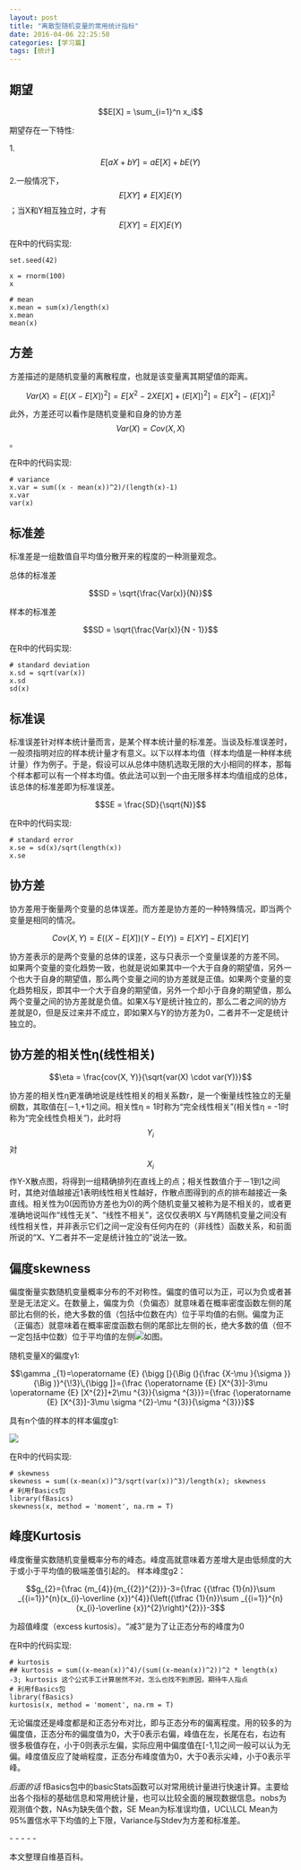```yaml
---
layout: post
title: "离散型随机变量的常用统计指标"
date: 2016-04-06 22:25:50
categories: [学习篇]
tags: [统计]
---
```

## 期望

$$E[X] = \sum_{i=1}^n x_i$$

期望存在一下特性:

1.$$E[aX + bY] = aE[X] + bE(Y)$$

2.一般情况下，$$E[X Y] \neq E[X]E(Y)$$；当X和Y相互独立时，才有$$E[X Y] = E[X]E(Y)$$

在R中的代码实现:
```
set.seed(42)

x = rnorm(100)
x

# mean
x.mean = sum(x)/length(x)
x.mean
mean(x)
```

## 方差
方差描述的是随机变量的离散程度，也就是该变量离其期望值的距离。

$$Var(X) = E[(X -E[X])^2] = E[X^{2} - 2X E[X] + (E[X])^{2}] = E[X^{2}] - (E[X])^{2}$$

此外，方差还可以看作是随机变量和自身的协方差$$Var(X) = Cov(X, X)$$。

在R中的代码实现:
```
# variance
x.var = sum((x - mean(x))^2)/(length(x)-1)
x.var
var(x)
```

## 标准差
标准差是一组数值自平均值分散开来的程度的一种测量观念。

总体的标准差

$$SD = \sqrt{\frac{Var(x)}{N}}$$

样本的标准差

$$SD = \sqrt{\frac{Var(x)}{N - 1}}$$

在R中的代码实现:
```
# standard deviation
x.sd = sqrt(var(x))
x.sd
sd(x)
```

## 标准误
标准误差针对样本统计量而言，是某个样本统计量的标准差。当谈及标准误差时，一般须指明对应的样本统计量才有意义。以下以样本均值（样本均值是一种样本统计量）作为例子。于是，假设可以从总体中随机选取无限的大小相同的样本，那每个样本都可以有一个样本均值。依此法可以到一个由无限多样本均值组成的总体，该总体的标准差即为标准误差。

$$SE = \frac{SD}{\sqrt{N}}$$

在R中的代码实现:
```
# standard error
x.se = sd(x)/sqrt(length(x))
x.se
```

## 协方差
协方差用于衡量两个变量的总体误差。而方差是协方差的一种特殊情况，即当两个变量是相同的情况。

$$Cov(X, Y) = E((X - E[X])(Y - E(Y)) = E[XY] - E[X] E[Y]$$

协方差表示的是两个变量的总体的误差，这与只表示一个变量误差的方差不同。 如果两个变量的变化趋势一致，也就是说如果其中一个大于自身的期望值，另外一个也大于自身的期望值，那么两个变量之间的协方差就是正值。如果两个变量的变化趋势相反，即其中一个大于自身的期望值，另外一个却小于自身的期望值，那么两个变量之间的协方差就是负值。如果X与Y是统计独立的，那么二者之间的协方差就是0，但是反过来并不成立，即如果X与Y的协方差为0，二者并不一定是统计独立的。

## 协方差的相关性η(线性相关)

 $$\eta =  \frac{cov(X, Y)}{\sqrt{var(X) \cdot var(Y)}}$$

协方差的相关性η更准确地说是线性相关的相关系数r，是一个衡量线性独立的无量纲数，其取值在[－1,+1]之间。相关性η = 1时称为“完全线性相关”(相关性η = -1时称为“完全线性负相关”)，此时将$$Y_{i}$$对$$X_{i}$$作Y-X散点图，将得到一组精确排列在直线上的点；相关性数值介于－1到1之间时，其绝对值越接近1表明线性相关性越好，作散点图得到的点的排布越接近一条直线。相关性为0(因而协方差也为0)的两个随机变量又被称为是不相关的，或者更准确地说叫作“线性无关”、“线性不相关”，这仅仅表明X 与Y两随机变量之间没有线性相关性，并非表示它们之间一定没有任何内在的（非线性）函数关系，和前面所说的“X、Y二者并不一定是统计独立的”说法一致。

## 偏度skewness
偏度衡量实数随机变量概率分布的不对称性。偏度的值可以为正，可以为负或者甚至是无法定义。在数量上，偏度为负（负偏态）就意味着在概率密度函数左侧的尾部比右侧的长，绝大多数的值（包括中位数在内）位于平均值的右侧。偏度为正（正偏态）就意味着在概率密度函数右侧的尾部比左侧的长，绝大多数的值（但不一定包括中位数）位于平均值的左侧![如图](http://xukuang.github.io/blog/images/skewness.png)。

随机变量X的偏度γ1:

$$\gamma _{1}=\operatorname {E} {\bigg [}{\Big (}{\frac {X-\mu }{\sigma }}{\Big )}^{\!3}\,{\bigg ]}={\frac {\operatorname {E} [X^{3}]-3\mu \operatorname {E} [X^{2}]+2\mu ^{3}}{\sigma ^{3}}}={\frac {\operatorname {E} [X^{3}]-3\mu \sigma ^{2}-\mu ^{3}}{\sigma ^{3}}}$$

具有n个值的样本的样本偏度g1:

![](http://xukuang.github.io/blog/images/g1.png)

在R中的代码实现:
```
# skewness
skewness = sum((x-mean(x))^3/sqrt(var(x))^3)/length(x); skewness
# 利用fBasics包
library(fBasics)
skewness(x, method = 'moment', na.rm = T)
```

## 峰度Kurtosis

峰度衡量实数随机变量概率分布的峰态。峰度高就意味着方差增大是由低频度的大于或小于平均值的极端差值引起的。
样本峰度g2：

$$g_{2}={\frac  {m_{4}}{m_{{2}}^{2}}}-3={\frac  {{\tfrac  {1}{n}}\sum _{{i=1}}^{n}(x_{i}-\overline {x})^{4}}{\left({\tfrac  {1}{n}}\sum _{{i=1}}^{n}(x_{i}-\overline {x})^{2}\right)^{2}}}-3$$

为超值峰度（excess kurtosis）。“减3”是为了让正态分布的峰度为0


在R中的代码实现:
```
# kurtosis
## kurtosis = sum((x-mean(x))^4)/(sum((x-mean(x))^2))^2 * length(x) -3; kurtosis 这个公式手工计算居然不对，怎么也找不到原因，期待牛人指点
# 利用fBasics包
library(fBasics)
kurtosis(x, method = 'moment', na.rm = T)
```

无论偏度还是峰度都是和正态分布对比，即与正态分布的偏离程度。用的较多的为偏度值，正态分布的偏度值为0，大于0表示右偏，峰值在左，长尾在右，右边有很多极值存在，小于0则表示左偏，实际应用中偏度值在[-1,1]之间一般可以认为无偏。峰度值反应了陡峭程度，正态分布峰度值为0，大于0表示尖峰，小于0表示平峰。


*后面的话*
fBasics包中的basicStats函数可以对常用统计量进行快速计算。主要给出各个指标的基础信息和常用统计量，也可以比较全面的展现数据信息。nobs为观测值个数，NAs为缺失值个数，SE Mean为标准误均值，UCL\LCL Mean为95%置信水平下均值的上下限，Variance与Stdev为方差和标准差。

\- - - - -

本文整理自维基百科。